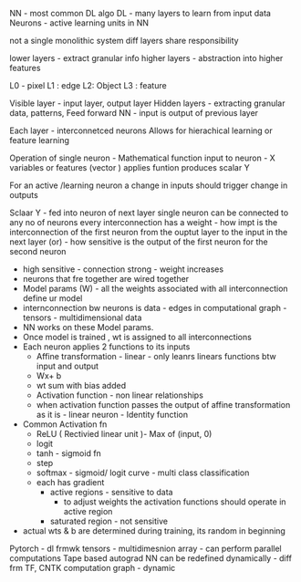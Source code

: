 
NN - most common DL algo
DL - many layers to learn from input data
Neurons - active learning units in NN

not a single monolithic system
diff layers share responsibility

lower layers - extract granular info 
higher layers - abstraction into higher features 

L0 - pixel
L1 : edge
L2: Object
L3 : feature 

Visible layer - input layer, output layer
Hidden layers - extracting granular data, patterns,
Feed forward NN - input is output of previous layer


Each layer - interconnetced neurons
Allows for hierachical learning or feature learning


Operation of single neuron - Mathematical function
input to neuron - X variables or features (vector )
applies funtion
produces scalar Y

For an active /learning neuron a change in inputs should trigger change in outputs

Sclaar Y - fed into neuron of next layer
single neuron can be connected to any no of neurons
every interconnection has a weight - how impt is the interconnection of the first neuron from the ouptut layer to the input in the next layer
(or) - how sensitive is the output of the first neuron for the second neuron
- high sensitive - connection strong - weight increases 
- neurons that fre together are wired together
- Model params (W) - all the weights associated with all interconnection define ur model
- internconnection bw neurons is data - edges in computational graph  - tensors - multidimensional data
- NN works on these Model params.
- Once model is trained , wt is assigned to all interconnections
- Each neuron applies 2 functions to its inputs 
	- Affine transformation - linear - only leanrs linears functions btw input and output
	- Wx+ b
	- wt sum with bias added
	- Activation function - non linear relationships
	- when activation function passes the output of affine transformation as it is - linear neuron - Identity function
- Common Activation fn
	- ReLU ( Rectivied linear unit )- Max of (input, 0)
	- logit 
	- tanh - sigmoid fn
	- step 
	- softmax - sigmoid/ logit curve - multi class classification
	- each has gradient 
		- active regions - sensitive to data
			- to adjust weights the activation functions should operate in active region
		- saturated region - not sensitive
- actual wts & b are determined during training, its random in beginning
	
Pytorch - dl frmwk
tensors - multidimesnion array - can perform parallel computations
Tape based autograd
NN can be redefined dynamically - diff frm TF, CNTK
computation graph - dynamic
